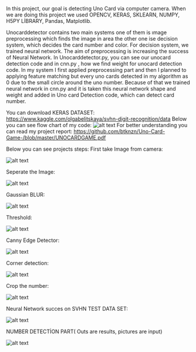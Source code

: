 In this project, our goal is detecting Uno Card via computer camera. When we are doing this project we used OPENCV, KERAS, SKLEARN, NUMPY, H5PY LİBRARY, Pandas, Matplotlib.

Unocarddetector contains two main systems one of them is ımage preprocessing which finds the image in area the other one ise decision system, which decides the card number and color. For decision system, we trained neural network. The aim of preprocessing is increasing the success of Neural Network. 
In Unocarddetector.py, you can see our unocard detection code and in cnn.py , how we find weight for unocard detection code. In my system I first applied preprocessing part and then I planned to applying feature matching but every uno cards detected in my algorithm as 0 due to the small circle around the uno number. Because of that we trained neural network in cnn.py and it is taken this neural network shape and weight and added in  Uno card Detection code, which can detect card number.

You can download KERAS DATASET:
https://www.kaggle.com/olgabelitskaya/svhn-digit-recognition/data
Below you can see flow chart of my code:
![alt text](https://github.com/btknzn/Uno-Card-Game-/blob/master/FLOWCART.PNG)
 For better understanding you can read my project report:
 https://github.com/btknzn/Uno-Card-Game-/blob/master/UNOCARDGAME.pdf
 
 Below you can see projects steps:
 First take Image from camera:
 
![alt text](https://github.com/btknzn/Uno-Card-Game-/blob/master/1.PNG)

Seperate the Image:

![alt text](https://github.com/btknzn/Uno-Card-Game-/blob/master/2.PNG)

Gaussian BLUR:

![alt text](https://github.com/btknzn/Uno-Card-Game-/blob/master/3.PNG)

Threshold:

![alt text](https://github.com/btknzn/Uno-Card-Game-/blob/master/4.PNG)

Canny Edge Detector:

![alt text](https://github.com/btknzn/Uno-Card-Game-/blob/master/5.PNG)

Corner detection:

![alt text](https://github.com/btknzn/Uno-Card-Game-/blob/master/6.PNG)

Crop the number:

![alt text](https://github.com/btknzn/Uno-Card-Game-/blob/master/7.PNG)

Neural Network succes on SVHN TEST DATA SET:

![alt text](https://github.com/btknzn/Uno-Card-Game-/blob/master/8.PNG)

NUMBER DETECTİON PART( Outs are results, pictures are input)

![alt text](https://github.com/btknzn/Uno-Card-Game-/blob/master/9.PNG)
